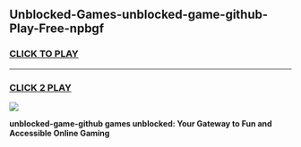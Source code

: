 
## Unblocked-Games-unblocked-game-github-Play-Free-npbgf
<h3>
<a href="https://premium76.site?title=unblocked-game-github&ref=09A">CLICK TO PLAY</a></h3>
<hr>

<h3>
<a href="https://premium76.site?title=unblocked-game-github&ref=09A">CLICK 2 PLAY</a>
  
</h3>

<a href="https://premium76.site?title=unblocked-game-github&ref=09A"><img src="https://clearcache.store/games.png"></a>


**unblocked-game-github games unblocked: Your Gateway to Fun and Accessible Online Gaming**
